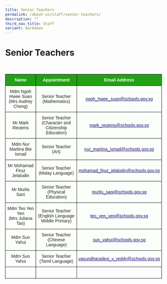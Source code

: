 ```yaml
---
title: Senior Teachers
permalink: /about-us/staff/senior-teachers/
description: ""
third_nav_title: Staff
variant: markdown
---
```

Senior Teachers
==================
<br>

<style type="text/css">
.tg  {border-collapse:collapse;border-spacing:0;}
.tg td{border-color:black;border-style:solid;border-width:1px;font-family:Arial, sans-serif;font-size:14px;
  overflow:hidden;padding:10px 5px;word-break:normal;}
.tg th{border-color:black;border-style:solid;border-width:1px;font-family:Arial, sans-serif;font-size:14px;
  font-weight:normal;overflow:hidden;padding:10px 5px;word-break:normal;}
.tg .tg-1h0n{background-color:#22A114;color:#FBFFFA;font-weight:bold;text-align:center;vertical-align:top}
.tg .tg-fskk{background-color:#FBFFFA;color:#21088A;font-weight:bold;text-align:center;text-decoration:underline;vertical-align:top}
.tg .tg-lb3e{background-color:#FBFFFA;color:#21088A;font-weight:bold;text-align:center;vertical-align:top}
.tg .tg-s6uv{background-color:#FBFFFA;color:#222;text-align:center;vertical-align:middle}
</style>
<table class="tg">
<thead>
  <tr>
    <th class="tg-1h0n">Name</th>
    <th class="tg-1h0n">Appointment</th>
    <th class="tg-1h0n">Email Address</th>
  </tr>
</thead>
<tbody>
  <tr>
    <td class="tg-s6uv"><span style="color:#222;background-color:#FBFFFA">Mdm Ngoh Hwee Suan<br>  
(Mrs Audrey Cheng)</span></td>
    <td class="tg-s6uv"><span style="color:#222;background-color:#FBFFFA"> Senior Teacher<br>
(Mathematics)</span></td>
    <td class="tg-lb3e" style="text-align: center; vertical-align: middle;"><a href="mailto:ngoh_hwee_suan@schools.gov.sg"><span style="font-weight:500;text-decoration:none;color:#21088A">ngoh_hwee_suan@schools.gov.sg</span></a></td>
  </tr>
  <tr>
    <td class="tg-s6uv"><span style="color:#222;background-color:#FBFFFA">Mr Mark Reutens</span></td>
    <td class="tg-s6uv"><span style="color:#222;background-color:#FBFFFA">Senior Teacher<br>
(Character and Citizenship Education)</span><br></td>
    <td class="tg-lb3e" style="text-align: center; vertical-align: middle;"><a href="mailto:mark_reutens@schools.gov.sg"><span style="font-weight:500;text-decoration:none;color:#21088A">mark_reutens@schools.gov.sg</span></a></td>
  </tr>
  <tr>
    <td class="tg-s6uv"><span style="color:#222;background-color:#FBFFFA">Mdm Nur Martina Bte Ismail</span></td>
    <td class="tg-s6uv"><span style="color:#222;background-color:#FBFFFA">Senior Teacher<br>
(Art)</span><br></td>
    <td class="tg-lb3e" style="text-align: center; vertical-align: middle;"><a href="mailto:nur_martina_ismail@schools.gov.sg"><span style="font-weight:500;text-decoration:none;color:#21088A">nur_martina_ismail@schools.gov.sg</span></a></td>
  </tr>
  <tr>
    <td class="tg-s6uv"><span style="color:#222;background-color:#FBFFFA">Mr Mohamad Firuz
Jelaludin</span><br></td>
    <td class="tg-s6uv" style="text-align: center; vertical-align: middle;"><span style="color:#222;background-color:#FBFFFA">Senior Teacher<br>
(Malay Language)</span><br></td>
    <td class="tg-lb3e" style="text-align: center; vertical-align: middle;"><a href="mailto:mohamad_firuz_jelaludin@schools.gov.sg"><span style="font-weight:500;text-decoration:none;color:#21088A">mohamad_firuz_jelaludin@schools.gov.sg</span></a><br></td>
  </tr>
  
  <tr>
    <td class="tg-s6uv"><span style="color:#222;background-color:#FBFFFA">Mr Murlis Sani</span><br></td>
    <td class="tg-s6uv"><span style="color:#222;background-color:#FBFFFA">Senior Teacher<br>
(Physical Education)</span><br></td>
    <td class="tg-lb3e" style="text-align: center; vertical-align: middle;"><a href="mailto:murlis_sani@schools.gov.sg"><span style="font-weight:500;text-decoration:none;color:#21088A">murlis_sani@schools.gov.sg</span></a><br></td>
  </tr>
  <tr>
    <td class="tg-s6uv"><span style="color:#222;background-color:#FBFFFA">Mdm Teo Yen Yen<br>
(Mrs Juliana Tan)</span><br></td>
    <td class="tg-s6uv"><span style="color:#222;background-color:#FBFFFA">Senior Teacher<br>
(English Language
Middle Primary)</span><br></td>
    <td class="tg-lb3e" style="text-align: center; vertical-align: middle;"><a href="mailto:teo_yen_yen@schools.gov.sg"><span style="font-weight:500;text-decoration:none;color:#21088A">teo_yen_yen@schools.gov.sg</span></a><br></td>
  </tr>
  <tr>
    <td class="tg-s6uv"><span style="color:#222;background-color:#FBFFFA">Mdm Sun Yahui</span><br></td>
    <td class="tg-s6uv"><span style="color:#222;background-color:#FBFFFA">Senior Teacher<br>
(Chinese Language)</span><br></td>
    <td class="tg-fskk" style="text-align: center; vertical-align: middle;"><a href="mailto:sun_yahui@schools.gov.sg"><span style="font-weight:500;text-decoration:underline;color:#21088A">sun_yahui@schools.gov.sg</span></a></td>
  </tr>
	  <tr>
    <td class="tg-s6uv"><span style="color:#222;background-color:#FBFFFA">Mdm Sun Yahui</span><br></td>
    <td class="tg-s6uv"><span style="color:#222;background-color:#FBFFFA">Senior Teacher<br>
(Tamil Language)</span><br></td>
    <td class="tg-fskk" style="text-align: center; vertical-align: middle;"><a href="mailto:sun_yahui@schools.gov.sg"><span style="font-weight:500;text-decoration:underline;color:#21088A">vasundharadevi_v_reddy@schools.gov.sg</span></a></td>
  </tr>
		<tr>
    <td class="tg-rxka"><span style="color:#222;background-color:#FBFFFA"></span></td>
    <td class="tg-rxka"><span style="color:#222;background-color:#FBFFFA"></span><br></td>
    <td class="tg-agmf"><br></td>
  </tr>
</tbody>
</table>
